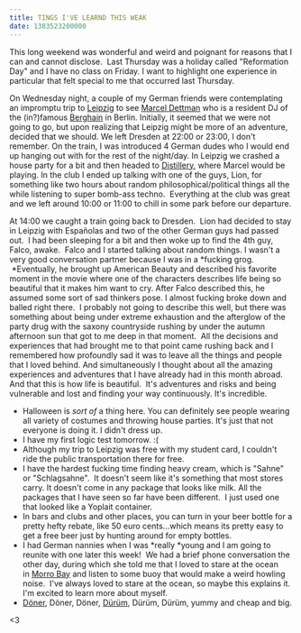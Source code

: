 ```yaml
---
title: TINGS I'VE LEARND THIS WEAK
date: 1383523200000
---
```


This long weekend was wonderful and weird and poignant for reasons that
I can and cannot disclose.  Last Thursday was a holiday called
"Reformation Day" and I have no class on Friday. I want to highlight
one experience in particular that felt special to me that occurred last
Thursday.

On Wednesday night, a couple of my German friends were contemplating an
impromptu trip
to [Leipzig](https://www.google.com/maps/preview#!q=leipzig+germany&data=!1m4!1m3!1d192948!2d12.3936349!3d51.3417825!4m12!2m11!1m10!1s0x47a6f818200f2c73%3A0x93df80d2b9b4f552!3m8!1m3!1d26081603!2d-95.677068!3d37.0625!3m2!1i1024!2i768!4f13.1) to
see [Marcel
Dettman](http://www.residentadvisor.net/dj/marceldettmann) who is a
resident DJ of the (in?)famous [Berghain](http://www.berghain.de/) in
Berlin. Initially, it seemed that we were not going to go, but upon
realizing that Leipzig might be more of an adventure, decided that we
should. We left Dresden at 22:00 or 23:00, I don't remember. On the
train, I was introduced 4 German dudes who I would end up hanging out
with for the rest of the night/day. In Leipzig we crashed a house party
for a bit and then headed to [Distillery](http://www.distillery.de/),
where Marcel would be playing. In the club I ended up talking with one
of the guys, Lion, for something like two hours about random
philosophical/political things all the while listening to super bomb-ass
techno.  Everything at the club was great and we left around 10:00 or
11:00 to chill in some park before our departure.

At 14:00 we caught a train going back to Dresden.  Lion had decided to
stay in Leipzig with Españolas and two of the other German guys had
passed out.  I had been sleeping for a bit and then woke up to find the
4th guy, Falco, awake.  Falco and I started talking about random things.
I wasn't a very good conversation partner because I was in a *fucking
grog.  *Eventually, he brought up American Beauty and described his
favorite moment in the movie where one of the characters describes life
being so beautiful that it makes him want to cry. After Falco described
this, he assumed some sort of sad thinkers pose. I almost fucking broke
down and balled right there.  I probably not going to describe this
well, but there was something about being under extreme exhaustion and
the afterglow of the party drug with the saxony countryside rushing by
under the autumn afternoon sun that got to me deep in that moment.  All
the decisions and experiences that had brought me to that point came
rushing back and I remembered how profoundly sad it was to leave all the
things and people that I loved behind. And simultaneously I thought
about all the amazing experiences and adventures that I have already had
in this month abroad. And that this is how life is beautiful.  It's
adventures and risks and being vulnerable and lost and finding your way
continuously. It's incredible.

-   Halloween is *sort of* a thing here. You can definitely see people
    wearing all variety of costumes and throwing house parties. It's
    just that not everyone is doing it. I didn't dress up.
-   I have my first logic test tomorrow. :(
-   Although my trip to Leipzig was free with my student card, I
    couldn't ride the public transportation there for free.
-   I have the hardest fucking time finding heavy cream, which is
    "Sahne" or "Schlagsahne".  It doesn't seem like it's something that
    most stores carry. It doesn't come in any package that looks like
    milk. All the packages that I have seen so far have been different.
     I just used one that looked like a Yoplait container.
-   In bars and clubs and other places, you can turn in your beer bottle
    for a pretty hefty rebate, like 50 euro cents...which means its
    pretty easy to get a free beer just by hunting around for empty
    bottles.
-   I had German nannies when I was *really *young and I am going to
    reunite with one later this week!  We had a brief phone conversation
    the other day, during which she told me that I loved to stare at the
    ocean in [Morro
    Bay](https://www.google.com/maps/preview#!q=morro+bay&data=!1m4!1m3!1d62961!2d-120.8460475!3d35.3780815!4m12!2m11!1m10!1s0x80ece10bb9b5aa93%3A0xaa1be219c181970c!3m8!1m3!1d26081603!2d-95.677068!3d37.0625!3m2!1i1024!2i768!4f13.1) and
    listen to some buoy that would make a weird howling noise.  I've
    always loved to stare at the ocean, so maybe this explains it. I'm
    excited to learn more about myself.
-   [Döner](http://www.trademagazin.hu/wp-content/uploads/2013/10/d%C3%B6ner.jpg), Döner, Döner, [Dürüm](http://upload.wikimedia.org/wikipedia/commons/f/f1/D%C3%BCr%C3%BCm_D%C3%B6ner.jpg), Dürüm, Dürüm,
    yummy and cheap and big.

\<3
